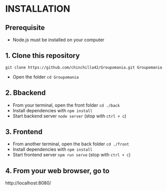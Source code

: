 # INSTALLATION 

## Prerequisite
- Node.js must be installed on your computer
## 1. Clone this repository 
`git clone https://github.com/chinchilla42/Groupomania.git Groupomania`
- Open the folder
`cd Groupomania`

## 2. Bbackend
- From your terminal, open the front folder
`cd ./back`
- Install dependencies with 
`npm install`
- Start backend server
`node server`
(stop with `ctrl + c`)

## 3. Frontend
- From another terminal, open the back folder
`cd ./front`
- Install dependencies with 
`npm install`
- Start frontend server
`npm run serve`
(stop with `ctrl + c`)

## 4. From your web browser, go to 
http://localhost:8080/
